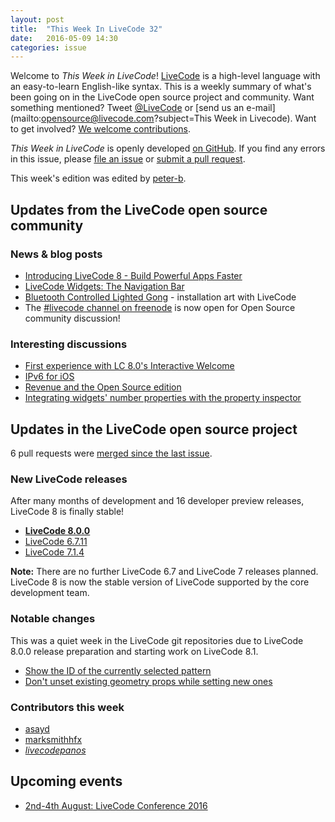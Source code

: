 ```yaml
---
layout: post
title:  "This Week In LiveCode 32"
date:   2016-05-09 14:30
categories: issue
---
```


Welcome to *This Week in LiveCode*!  [LiveCode](https://livecode.com/) is a
high-level language with an easy-to-learn English-like syntax.  This is a
weekly summary of what's been going on in the LiveCode open source project and
community.  Want something mentioned?  Tweet
[@LiveCode](https://twitter.com/LiveCode) or
[send us an e-mail](mailto:opensource@livecode.com?subject=This Week in Livecode).
Want to get involved?
[We welcome contributions](https://github.com/livecode/livecode).

*This Week in LiveCode* is openly developed
[on GitHub](https://github.com/livecode/this-week-in-livecode).
If you find any errors in this issue, please
[file an issue](https://github.com/livecode/this-week-in-livecode/issues) or
[submit a pull request](https://github.com/livecode/this-week-in-livecode/pulls).

This week's edition was edited by [peter-b](https://github.com/peter-b).

## Updates from the LiveCode open source community

### News & blog posts

- [Introducing LiveCode 8 - Build Powerful Apps Faster](https://livecode.com/introducing-livecode-8/)
- [LiveCode Widgets: The Navigation Bar](https://livecode.com/livecode-widgets-the-navigation-bar/)
- [Bluetooth Controlled Lighted Gong](http://www.projectiveart.com/gong/) - installation art with LiveCode
- The [#livecode channel on freenode](https://webchat.freenode.net/?channels=#livecode)
is now open for Open Source community discussion!

### Interesting discussions

- [First experience with LC 8.0's Interactive Welcome](http://thread.gmane.org/gmane.comp.ide.revolution.user/226062)
- [IPv6 for iOS](http://thread.gmane.org/gmane.comp.ide.revolution.user/226040)
- [Revenue and the Open Source edition](http://thread.gmane.org/gmane.comp.ide.revolution.user/225771)
- [Integrating widgets' number properties with the property inspector](http://forums.livecode.com/viewtopic.php?f=93&t=27219)

## Updates in the LiveCode open source project

6 pull requests were [merged since the last issue](https://github.com/search?l=&o=asc&s=created&type=Issues&utf8=%E2%9C%93&q=org%3Alivecode+is%3Apublic+is%3Apr+is%3Amerged+merged%3A2016-05-02..2016-05-08).

### New LiveCode releases

After many months of development and 16 developer preview releases, LiveCode 8
is finally stable!

- **[LiveCode 8.0.0](https://downloads.livecode.com/livecode/#8_0_0)**
- [LiveCode 6.7.11](https://downloads.livecode.com/livecode/#6_7_11)
- [LiveCode 7.1.4](https://downloads.livecode.com/livecode/#7_1_4)

**Note:** There are no further LiveCode 6.7 and LiveCode 7 releases planned.
LiveCode 8 is now the stable version of LiveCode supported by the core
development team.

### Notable changes

This was a quiet week in the LiveCode git repositories due to LiveCode 8.0.0
release preparation and starting work on LiveCode 8.1.

- [Show the ID of the currently selected pattern](https://github.com/livecode/livecode-ide/pull/1157)
- [Don't unset existing geometry props while setting new ones](https://github.com/livecode/livecode-ide/pull/1151)

### Contributors this week

- [asayd](https://github.com/asayd)
- [marksmithhfx](https://github.com/marksmithhfx)
- *[livecodepanos](https://github.com/livecodepanos)*

## Upcoming events

* [2nd-4th August: LiveCode Conference 2016](https://livecode.com/edinburgh-2016/)
